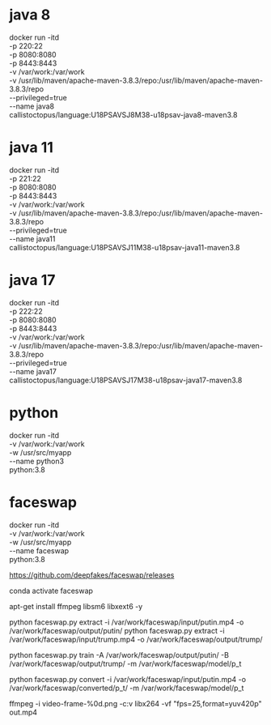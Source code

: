 # java 8
docker run -itd \
    -p 220:22 \
    -p 8080:8080 \
    -p 8443:8443 \
    -v /var/work:/var/work \
    -v /usr/lib/maven/apache-maven-3.8.3/repo:/usr/lib/maven/apache-maven-3.8.3/repo \
    --privileged=true \
    --name java8 \
    callistoctopus/language:U18PSAVSJ8M38-u18psav-java8-maven3.8

# java 11
docker run -itd \
    -p 221:22 \
    -p 8080:8080 \
    -p 8443:8443 \
    -v /var/work:/var/work \
    -v /usr/lib/maven/apache-maven-3.8.3/repo:/usr/lib/maven/apache-maven-3.8.3/repo \
    --privileged=true \
    --name java11 \
    callistoctopus/language:U18PSAVSJ11M38-u18psav-java11-maven3.8

# java 17
docker run -itd \
    -p 222:22 \
    -p 8080:8080 \
    -p 8443:8443 \
    -v /var/work:/var/work \
    -v /usr/lib/maven/apache-maven-3.8.3/repo:/usr/lib/maven/apache-maven-3.8.3/repo \
    --privileged=true \
    --name java17 \
    callistoctopus/language:U18PSAVSJ17M38-u18psav-java17-maven3.8

# python
docker run -itd \
    -v /var/work:/var/work \
    -w /usr/src/myapp \
    --name python3 \
    python:3.8 

# faceswap
docker run -itd \
    -v /var/work:/var/work \
    -w /usr/src/myapp \
    --name faceswap \
    python:3.8 

https://github.com/deepfakes/faceswap/releases

conda activate faceswap

apt-get install ffmpeg libsm6 libxext6  -y

python faceswap.py extract -i /var/work/faceswap/input/putin.mp4 -o /var/work/faceswap/output/putin/
python faceswap.py extract -i /var/work/faceswap/input/trump.mp4 -o /var/work/faceswap/output/trump/

python faceswap.py train -A /var/work/faceswap/output/putin/ -B /var/work/faceswap/output/trump/ -m /var/work/faceswap/model/p_t

python faceswap.py convert -i /var/work/faceswap/input/putin.mp4 -o /var/work/faceswap/converted/p_t/ -m /var/work/faceswap/model/p_t

ffmpeg -i video-frame-%0d.png -c:v libx264 -vf "fps=25,format=yuv420p" out.mp4